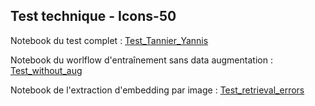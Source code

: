 ## Test technique - Icons-50

Notebook du test complet : [Test_Tannier_Yannis](https://github.com/yannistannier/Icons50-bonus/blob/master/Test_Tannier_Yannis.ipynb)


Notebook du worlflow d'entraînement sans data augmentation : [Test_without_aug](https://github.com/yannistannier/Icons50-bonus/blob/master/Test_without_aug.ipynb)


Notebook de l'extraction d'embedding par image : [Test_retrieval_errors](https://github.com/yannistannier/Icons50-bonus/blob/master/Test_retrieval_errors.ipynb)